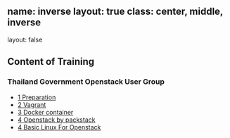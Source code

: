 name: inverse
layout: true
class: center, middle, inverse
---
layout: false
## Content of Training
### Thailand Government Openstack User Group
- [1 Preparation](./prepare/index.html)
- [2 Vagrant](./vagrant/index.html)
- [3 Docker container](./docker/index.html)
- [4 Openstack by packstack](./packstack/index.html)
- [4 Basic Linux For Openstack](./linux/index.html)
